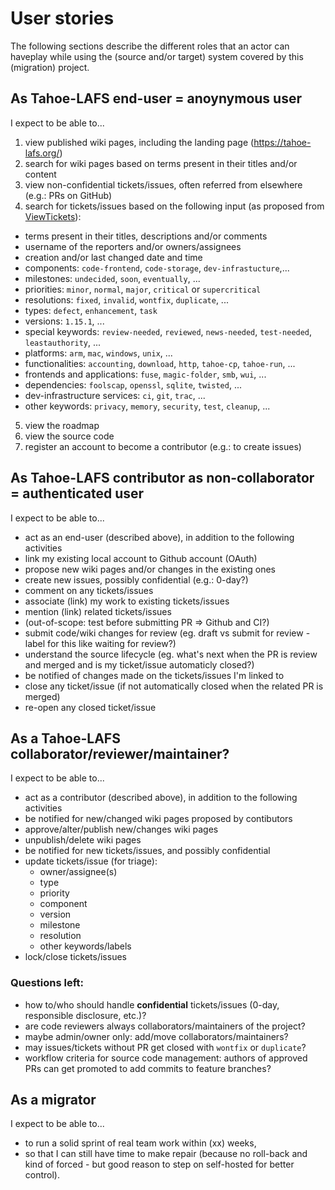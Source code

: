 # User stories

The following sections describe the different roles that an actor can haveplay while using the (source and/or target) system covered by this (migration) project.

## As Tahoe-LAFS end-user = anoynymous user

I expect to be able to...

1. view published wiki pages, including the landing page (https://tahoe-lafs.org/)
2. search for wiki pages based on terms present in their titles and/or content
3. view non-confidential tickets/issues, often referred from elsewhere (e.g.: PRs on GitHub)
4. search for tickets/issues based on the following input (as proposed from [ViewTickets](https://tahoe-lafs.org/trac/tahoe-lafs/wiki/ViewTickets)):
  - terms present in their titles, descriptions and/or comments
  - username of the reporters and/or owners/assignees
  - creation and/or last changed date and time
  - components: `code-frontend`, `code-storage`, `dev-infrastucture`,...
  - milestones: `undecided`, `soon`, `eventually`, ...
  - priorities: `minor`, `normal`, `major`, `critical` or `supercritical`
  - resolutions: `fixed`, `invalid`, `wontfix`, `duplicate`, ...
  - types: `defect`, `enhancement`, `task`
  - versions: `1.15.1`, ...
  - special keywords: `review-needed`, `reviewed`, `news-needed`, `test-needed`, `leastauthority`, ...
  - platforms: `arm`, `mac`, `windows`, `unix`, ...
  - functionalities: `accounting`, `download`, `http`, `tahoe-cp`, `tahoe-run`, ...
  - frontends and applications: `fuse`, `magic-folder`, `smb`, `wui`, ...
  - dependencies: `foolscap`, `openssl`, `sqlite`, `twisted`, ...
  - dev-infrastructure services: `ci`, `git`, `trac`, ...
  - other keywords: `privacy`, `memory`, `security`, `test`, `cleanup`, ...
5. view the roadmap
6. view the source code
7. register an account to become a contributor (e.g.: to create issues)

## As Tahoe-LAFS contributor as non-collaborator = authenticated user

I expect to be able to...

- act as an end-user (described above), in addition to the following activities
- link my existing local account to Github account (OAuth)
- propose new wiki pages and/or changes in the existing ones
- create new issues, possibly confidential (e.g.: 0-day?)
- comment on any tickets/issues
- associate (link) my work to existing tickets/issues
- mention (link) related tickets/issues
- (out-of-scope: test before submitting PR => Github and CI?)
- submit code/wiki changes for review (eg. draft vs submit for review - label for this like waiting for review?)
- understand the source lifecycle (eg. what's next when the PR is review and merged and is my ticket/issue automaticly closed?)
- be notified of changes made on the tickets/issues I'm linked to
- close any ticket/issue (if not automatically closed when the related PR is merged)
- re-open any closed ticket/issue

## As a Tahoe-LAFS collaborator/reviewer/maintainer?

I expect to be able to...

- act as a contributor (described above), in addition to the following activities
- be notified for new/changed wiki pages proposed by contibutors
- approve/alter/publish new/changes wiki pages
- unpublish/delete wiki pages
- be notified for new tickets/issues, and possibly confidential
- update tickets/issue (for triage):
  - owner/assignee(s)
  - type
  - priority
  - component
  - version
  - milestone
  - resolution
  - other keywords/labels
- lock/close tickets/issues

### Questions left:

- how to/who should handle **confidential** tickets/issues (0-day, responsible disclosure, etc.)?
- are code reviewers always collaborators/maintainers of the project?
- maybe admin/owner only: add/move collaborators/maintainers?
- may issues/tickets without PR get closed with `wontfix` or `duplicate`?
- workflow criteria for source code management: authors of approved PRs can get promoted to add commits to feature branches?

## As a migrator

I expect to be able to...
- to run a solid sprint of real team work within (xx) weeks, 
- so that I can still have time to make repair (because no roll-back and kind of forced - but good reason to step on self-hosted for better control).
